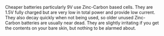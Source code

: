 Cheaper batteries particularly 9V use Zinc-Carbon based cells.
They are 1.5V fully charged but are very low in total power and provide low current.
They also decay quickly when not being used, so older unused Zinc-Carbon batteries are usually near dead.
They are slightly irritating if you get the contents on your bare skin, but nothing to be alarmed about.
